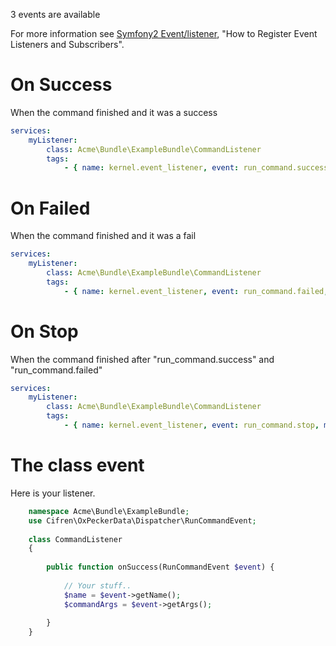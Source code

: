 3 events are available

For more information see [Symfony2 Event/listener](http://symfony.com/doc/current/cookbook/doctrine/event_listeners_subscribers.html), "How to Register Event Listeners and Subscribers".

On Success
==========

When the command finished and it was a success
```yml
services:
    myListener:
        class: Acme\Bundle\ExampleBundle\CommandListener
        tags:
            - { name: kernel.event_listener, event: run_command.success, method: onSuccess }
```

On Failed
=========

When the command finished and it was a fail
```yml
services:
    myListener:
        class: Acme\Bundle\ExampleBundle\CommandListener
        tags:
            - { name: kernel.event_listener, event: run_command.failed, method: onFailed }
```


On Stop
======

When the command finished after "run_command.success" and "run_command.failed"
```yml
services:
    myListener:
        class: Acme\Bundle\ExampleBundle\CommandListener
        tags:
            - { name: kernel.event_listener, event: run_command.stop, method: onStop }
```

The class event
===============

Here is your listener.

```php
    namespace Acme\Bundle\ExampleBundle;  
    use Cifren\OxPeckerData\Dispatcher\RunCommandEvent; 
     
    class CommandListener
    {
     
        public function onSuccess(RunCommandEvent $event) {
     
            // Your stuff..
            $name = $event->getName();
            $commandArgs = $event->getArgs();
            
        }
    }
```
